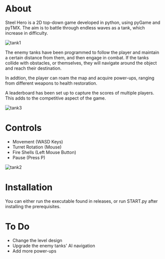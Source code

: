 # About

Steel Hero is a 2D top-down game developed in python, using pyGame and pyTMX.
The aim is to battle through endless waves as a tank, which increase in difficulty.    

![tank1](https://user-images.githubusercontent.com/26677677/139555622-de6bab03-6b93-4719-ab7e-74c02f7a7d6e.png)
  
The enemy tanks have been programmed to follow the player and maintain a certain distance from them, and then engage in combat. If the tanks collide with obstacles, or themselves, they will navigate around the object and reach their destination.  
  
In addtion, the player can roam the map and acquire power-ups, ranging from different weapons to health restoration.  
  
A leaderboard has been set up to capture the scores of multiple players. This adds to the competitive aspect of the game.
  
![tank3](https://user-images.githubusercontent.com/26677677/139555706-111189b8-fd7a-41b2-ba82-7a2933199f7b.png)
  

# Controls
- Movement (WASD Keys)
- Turret Rotation (Mouse)
- Fire Shells (Left Mouse Button)
- Pause (Press P)
  
![tank2](https://user-images.githubusercontent.com/26677677/139555648-a839f9e7-a008-4aec-a3d4-48d59ed382da.png)
  
  
# Installation
You can either run the executable found in releases, or run START.py after installing the prerequisites.

# To Do
- Change the level design
- Upgrade the enemy tanks' AI navigation
- Add more power-ups
